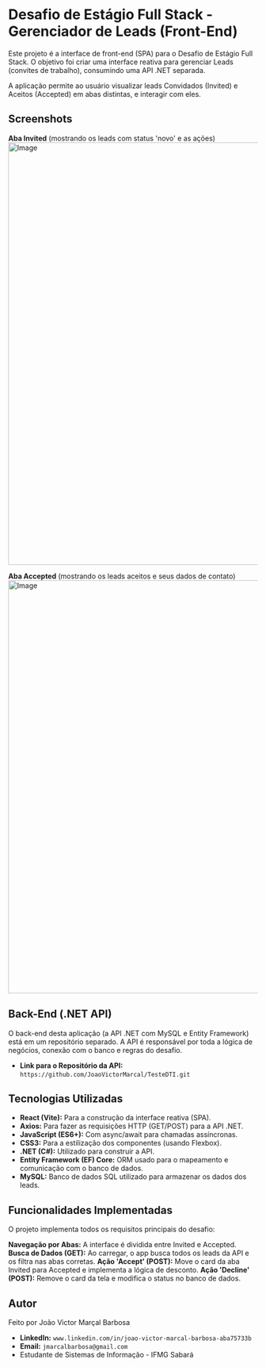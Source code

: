 # Desafio de Estágio Full Stack - Gerenciador de Leads (Front-End)

Este projeto é a interface de front-end (SPA) para o Desafio de Estágio Full Stack. O objetivo foi criar uma interface reativa para gerenciar Leads 
(convites de trabalho), consumindo uma API .NET separada.

A aplicação permite ao usuário visualizar leads Convidados (Invited) e Aceitos (Accepted) em abas distintas, e interagir com eles.

##  Screenshots

**Aba Invited** (mostrando os leads com status 'novo' e as ações)
<img width="1916" height="852" alt="Image" src="https://github.com/user-attachments/assets/6e9836a2-c182-4023-bd0f-93b744efda4f" />

**Aba Accepted** (mostrando os leads aceitos e seus dados de contato)
<img width="1906" height="833" alt="Image" src="https://github.com/user-attachments/assets/1a90c751-c04a-4107-9369-8277cf3b57fb" />

## Back-End (.NET API)

O back-end desta aplicação (a API .NET com MySQL e Entity Framework) está em um repositório separado. A API é responsável por toda a lógica de negócios, conexão com o banco e regras do desafio.

* **Link para o Repositório da API:** `https://github.com/JoaoVictorMarcal/TesteDTI.git`

## Tecnologias Utilizadas

* **React (Vite):** Para a construção da interface reativa (SPA).
* **Axios:** Para fazer as requisições HTTP (GET/POST) para a API .NET.
* **JavaScript (ES6+):** Com async/await para chamadas assíncronas.
* **CSS3:** Para a estilização dos componentes (usando Flexbox).
* **.NET (C#):** Utilizado para construir a API.
* **Entity Framework (EF) Core:** ORM usado para o mapeamento e comunicação com o banco de dados.
* **MySQL:** Banco de dados SQL utilizado para armazenar os dados dos leads.

## Funcionalidades Implementadas

O projeto implementa todos os requisitos principais do desafio:

**Navegação por Abas:** A interface é dividida entre Invited e Accepted.
**Busca de Dados (GET):** Ao carregar, o app busca todos os leads da API e os filtra nas abas corretas.
**Ação 'Accept' (POST):**  Move o card da aba Invited para Accepted e implementa a lógica de desconto. 
**Ação 'Decline' (POST):** Remove o card da tela e modifica o status no banco de dados.


## Autor

Feito por João Victor Marçal Barbosa 

* **LinkedIn:** ` www.linkedin.com/in/joao-victor-marcal-barbosa-aba75733b `
* **Email:** `jmarcalbarbosa@gmail.com`
* Estudante de Sistemas de Informação - IFMG Sabará
